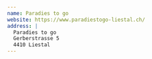 ```yaml
---
name: Paradies to go
website: https://www.paradiestogo-liestal.ch/
address: |
  Paradies to go
  Gerberstrasse 5
  4410 Liestal
---
```

